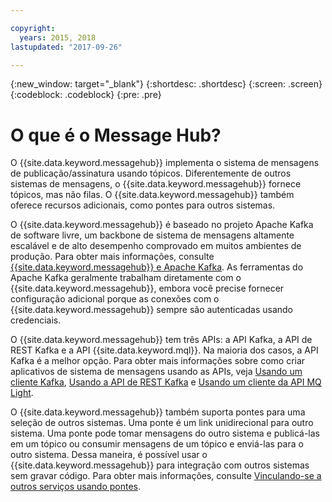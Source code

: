 ```yaml
---

copyright:
  years: 2015, 2018
lastupdated: "2017-09-26"

---
```


{:new_window: target="_blank"}
{:shortdesc: .shortdesc}
{:screen: .screen}
{:codeblock: .codeblock}
{:pre: .pre}

# O que é o Message Hub?

O {{site.data.keyword.messagehub}} implementa o sistema de mensagens de publicação/assinatura
usando tópicos. Diferentemente de outros sistemas de mensagens, o {{site.data.keyword.messagehub}}
fornece tópicos, mas não filas. O {{site.data.keyword.messagehub}} também oferece recursos
adicionais, como pontes para outros sistemas.

O {{site.data.keyword.messagehub}} é baseado no projeto Apache Kafka de software livre, um
backbone de sistema de mensagens altamente escalável e de alto desempenho comprovado em muitos ambientes de
produção. Para obter mais informações, consulte
[{{site.data.keyword.messagehub}} e Apache
Kafka](/docs/services/MessageHub/messagehub073.html).
As ferramentas do Apache Kafka geralmente trabalham diretamente com o {{site.data.keyword.messagehub}}, embora você precise fornecer configuração adicional porque as conexões com o {{site.data.keyword.messagehub}} sempre são autenticadas usando credenciais.

O {{site.data.keyword.messagehub}} tem três APIs: a API Kafka, a API de REST Kafka e a API {{site.data.keyword.mql}}.
Na maioria dos casos, a API Kafka é a melhor opção. Para obter mais informações sobre como criar
aplicativos de sistema de mensagens usando as APIs, veja [Usando um cliente Kafka](/docs/services/MessageHub/messagehub050.html), [Usando a API de REST
Kafka](/docs/services/MessageHub/messagehub025.html) e [Usando um cliente da API MQ Light](/docs/services/MessageHub/messagehub075.html).

O {{site.data.keyword.messagehub}} também suporta pontes para uma seleção de outros sistemas. Uma ponte é um link unidirecional para outro sistema. Uma ponte pode tomar mensagens do outro sistema e
publicá-las em um tópico ou consumir mensagens de um tópico e enviá-las para o outro sistema. Dessa maneira, é
possível usar o {{site.data.keyword.messagehub}} para integração com outros sistemas sem gravar
código. Para obter mais informações, consulte
[Vinculando-se a outros serviços usando pontes](/docs/services/MessageHub/messagehub088.html).
